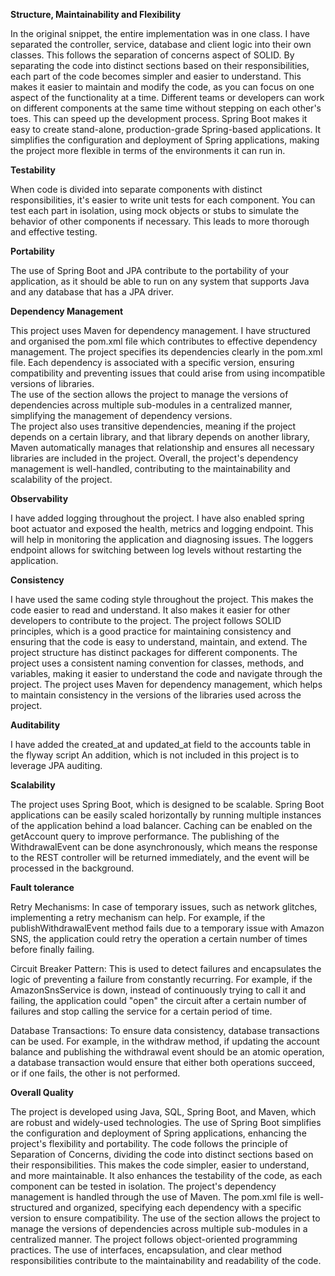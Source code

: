 **Structure, Maintainability and Flexibility**

In the original snippet, the entire implementation was in one class. I have separated the controller, service, database and client logic into their own classes.
This follows the separation of concerns aspect of SOLID.  By separating the code into distinct sections based on their responsibilities, each part of the code becomes simpler and easier to understand.
This makes it easier to maintain and modify the code, as you can focus on one aspect of the functionality at a time.
Different teams or developers can work on different components at the same time without stepping on each other's toes. This can speed up the development process.
Spring Boot makes it easy to create stand-alone, production-grade Spring-based applications. It simplifies the configuration and deployment of Spring applications, making the project more flexible in terms of the environments it can run in.

**Testability** 

When code is divided into separate components with distinct responsibilities, it's easier to write unit tests for each component. You can test each part in isolation, using mock objects or stubs to simulate the behavior of other components if necessary. 
This leads to more thorough and effective testing.

**Portability**

The use of Spring Boot and JPA contribute to the portability of your application, as it should be able to run on any system that supports Java and any database that has a JPA driver.

**Dependency Management**

This project uses Maven for dependency management. I have structured and organised the pom.xml file which contributes to effective dependency management.  The project specifies its dependencies clearly in the pom.xml file.
Each dependency is associated with a specific version, ensuring compatibility and preventing issues that could arise from using incompatible versions of libraries.  
The use of the <dependencyManagement> section allows the project to manage the versions of dependencies across multiple sub-modules in a centralized manner, simplifying the management of dependency versions.  
The project also uses transitive dependencies, meaning if the project depends on a certain library, and that library depends on another library, Maven automatically manages that relationship and ensures all necessary libraries are included in the project. 
Overall, the project's dependency management is well-handled, contributing to the maintainability and scalability of the project.

**Observability**

I have added logging throughout the project. I have also enabled spring boot actuator and exposed the health, metrics and logging endpoint.
This will help in monitoring the application and diagnosing issues. The loggers endpoint allows for switching between log levels without restarting the application.

**Consistency**

I have used the same coding style throughout the project. This makes the code easier to read and understand. It also makes it easier for other developers to contribute to the project.
The project follows SOLID principles, which is a good practice for maintaining consistency and ensuring that the code is easy to understand, maintain, and extend.
The project structure has distinct packages for different components.
The project uses a consistent naming convention for classes, methods, and variables, making it easier to understand the code and navigate through the project.
The project uses Maven for dependency management, which helps to maintain consistency in the versions of the libraries used across the project.

**Auditability**

I have added the created_at and updated_at field to the accounts table in the flyway script
An addition, which is not included in this project is to leverage JPA auditing.

**Scalability**

The project uses Spring Boot, which is designed to be scalable. Spring Boot applications can be easily scaled horizontally by running multiple instances of the application behind a load balancer.
Caching can be enabled on the getAccount query to improve performance.
The publishing of the WithdrawalEvent can be done asynchronously, which means the response to the REST controller will be returned immediately, and the event will be processed in the background.

**Fault tolerance**

Retry Mechanisms: In case of temporary issues, such as network glitches, implementing a retry mechanism can help. For example, if the publishWithdrawalEvent method fails due to a temporary issue with Amazon SNS, the application could retry the operation a certain number of times before finally failing.

Circuit Breaker Pattern: This is used to detect failures and encapsulates the logic of preventing a failure from constantly recurring. For example, if the AmazonSnsService is down, instead of continuously trying to call it and failing, the application could "open" the circuit after a certain number of failures and stop calling the service for a certain period of time.

Database Transactions: To ensure data consistency, database transactions can be used. For example, in the withdraw method, if updating the account balance and publishing the withdrawal event should be an atomic operation, a database transaction would ensure that either both operations succeed, or if one fails, the other is not performed.

**Overall Quality**

The project is developed using Java, SQL, Spring Boot, and Maven, which are robust and widely-used technologies. The use of Spring Boot simplifies the configuration and deployment of Spring applications, enhancing the project's flexibility and portability. 
The code follows the principle of Separation of Concerns, dividing the code into distinct sections based on their responsibilities. This makes the code simpler, easier to understand, and more maintainable. 
It also enhances the testability of the code, as each component can be tested in isolation.  The project's dependency management is handled through the use of Maven. The pom.xml file is well-structured and organized, specifying each dependency with a specific version to ensure compatibility.
The use of the <dependencyManagement> section allows the project to manage the versions of dependencies across multiple sub-modules in a centralized manner. 
The project follows object-oriented programming practices. The use of interfaces, encapsulation, and clear method responsibilities contribute to the maintainability and readability of the code. 

